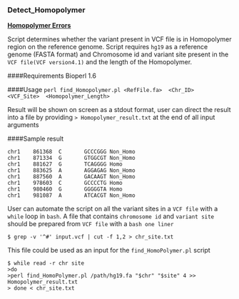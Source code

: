 ### Detect_Homopolymer

**[Homopolymer Errors](https://www.broadinstitute.org/crd/wiki/index.php/Sequencing_error)**

Script determines whether the variant present in VCF file is in Homopolymer region 
on the reference genome. Script requires `hg19` as a reference genome (FASTA format) and 
Chromosome id and variant site present in the `VCF file(VCF version4.1)` and the length of the Homopolymer.

####Requirements
Bioperl 1.6

####Usage
`perl find_Homopolymer.pl <RefFile.fa>  <Chr_ID>  <VCF_Site>  <Homopolymer_Length>`

Result will be shown on screen as a stdout format, user can direct the result into a file 
by providing `> Homopolymer_result.txt` at the end of all input arguments

####Sample result
```
chr1    861368  C       GCCCGGG Non_Homo
chr1    871334  G       GTGGCGT Non_Homo
chr1    881627  G       TCAGGGG Homo
chr1    883625  A       AGGAGAG Non_Homo
chr1    887560  A       GACAAGT Non_Homo
chr1    978603  C       GCCCCTG Homo
chr1    980460  G       GGGGGTA Homo
chr1    981087  A       ATCACGT Non_Homo
```

User can automate the script on all the variant sites in a `VCF file` with a `while` loop in `bash`.
A file that contains `chromosome id` and `variant site` should be prepared from `VCF file` with a `bash one liner`

`$ grep -v '^#' input.vcf | cut -f 1,2 > chr_site.txt`

This file could be used as an input for the `find_HomoPolymer.pl` script
```
$ while read -r chr site
>do
>perl find_HomoPolymer.pl /path/hg19.fa "$chr" "$site" 4 >> Homopolymer_result.txt
> done < chr_site.txt
